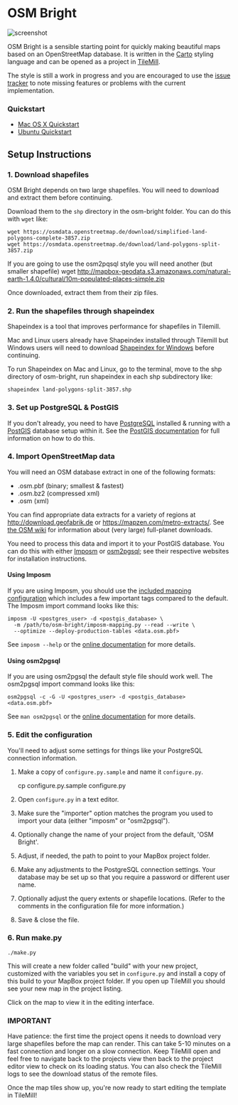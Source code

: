 OSM Bright
==========

![screenshot](https://raw.github.com/mapbox/osm-bright/master/preview.png)

OSM Bright is a sensible starting point for quickly making beautiful maps based
on an OpenStreetMap database. It is written in the [Carto][] styling language
and can be opened as a project in [TileMill][].

The style is still a work in progress and you are encouraged to use the
[issue tracker][] to note missing features or problems with the current
implementation. 

[Carto]: http://github.com/mapbox/carto/
[TileMill]: https://www.mapbox.com/tilemill/
[issue tracker]: http://github.com/mapbox/osm-bright/issues/

### Quickstart

* [Mac OS X Quickstart](https://www.mapbox.com/tilemill/docs/guides/osm-bright-mac-quickstart/)
* [Ubuntu Quickstart](https://www.mapbox.com/tilemill/docs/guides/osm-bright-ubuntu-quickstart/)

Setup Instructions
------------------

### 1. Download shapefiles

OSM Bright depends on two large shapefiles. You will need to download and extract them before continuing. 

Download them to the `shp` directory in the osm-bright folder. You can do this with `wget` like:

    wget https://osmdata.openstreetmap.de/download/simplified-land-polygons-complete-3857.zip
    wget https://osmdata.openstreetmap.de/download/land-polygons-split-3857.zip

If you are going to use the osm2pqsql style you will need another (but smaller shapefile)
    wget http://mapbox-geodata.s3.amazonaws.com/natural-earth-1.4.0/cultural/10m-populated-places-simple.zip

Once downloaded, extract them from their zip files. 

### 2. Run the shapefiles through shapeindex

Shapeindex is a tool that improves performance for shapefiles in Tilemill. 

Mac and Linux users already have Shapeindex installed through Tilemill but Windows users will need to download [Shapeindex for Windows][] before continuing. 

To run Shapeindex on Mac and Linux, go to the terminal, move to the shp directory of osm-bright, run shapeindex in each shp subdirectory like: 

    shapeindex land-polygons-split-3857.shp

[Shapeindex for Windows]: http://mapnik.s3.amazonaws.com/dist/archive/shapeindex-2.2.0-win-x86_32.zip

### 3. Set up PostgreSQL & PostGIS ###

If you don't already, you need to have [PostgreSQL][] installed & running with
a [PostGIS][] database setup within it. See the [PostGIS documentation][1] for
full information on how to do this.

[PostgreSQL]: http://postgresql.org/
[PostGIS]: http://postgis.refractions.net/
[1]: http://postgis.net/documentation

### 4. Import OpenStreetMap data ###

You will need an OSM database extract in one of the following formats:

- .osm.pbf (binary; smallest & fastest)
- .osm.bz2 (compressed xml)
- .osm (xml)

You can find appropriate data extracts for a variety of regions at
<http://download.geofabrik.de> or <https://mapzen.com/metro-extracts/>. See
[the OSM wiki][2] for information about (very large) full-planet downloads.

You need to process this data and import it to your PostGIS database. You can
do this with either [Imposm][] or [osm2pgsql][]; see their respective websites
for installation instructions.

#### Using Imposm

If you are using Imposm, you should use the [included mapping configuration][4]
which includes a few important tags compared to the default. The Imposm import 
command looks like this:

    imposm -U <postgres_user> -d <postgis_database> \
      -m /path/to/osm-bright/imposm-mapping.py --read --write \
      --optimize --deploy-production-tables <data.osm.pbf>

See `imposm --help` or the [online documentation][3] for more details.

#### Using osm2pgsql

If you are using osm2pgsql the default style file should work well. The 
osm2pgsql import command looks like this:

    osm2pgsql -c -G -U <postgres_user> -d <postgis_database> <data.osm.pbf>

See `man osm2pgsql` or the [online documentation][5] for more details.

[2]: http://wiki.openstreetmap.org/wiki/Planet
[Imposm]: http://imposm.org/
[3]: http://imposm.org/
[4]: https://github.com/mapbox/osm-bright/blob/master/imposm-mapping.py
[osm2pgsql]: http://wiki.openstreetmap.org/wiki/Osm2pgsql
[5]: http://wiki.openstreetmap.org/wiki/Osm2pgsql

### 5. Edit the configuration ###

You'll need to adjust some settings for things like your PostgreSQL connection
information.

1. Make a copy of `configure.py.sample` and name it `configure.py`.

    cp configure.py.sample configure.py

2. Open `configure.py` in a text editor.
3. Make sure the "importer" option matches the program you used to import your 
   data (either "imposm" or "osm2pgsql").
4. Optionally change the name of your project from the default, 'OSM Bright'.
5. Adjust, if needed, the path to point to your MapBox project folder.
6. Make any adjustments to the PostgreSQL connection settings. Your database
   may be set up so that you require a password or different user name.
7. Optionally adjust the query extents or shapefile locations. (Refer to the 
   comments in the configuration file for more information.)
8. Save & close the file.

### 6. Run make.py ###

    ./make.py

This will create a new folder called "build" with your new project, customized
with the variables you set in `configure.py` and install a copy of this build
to your MapBox project folder. If you open up TileMill you should see your new
map in the project listing.

Click on the map to view it in the editing interface.

### IMPORTANT

Have patience: the first time the project opens it needs to download very large
shapefiles before the map can render. This can take 5-10 minutes on a fast
connection and longer on a slow connection. Keep TileMill open and feel free to
navigate back to the projects view then back to the project editor view to check
on its loading status. You can also check the TileMill logs to see the download
status of the remote files.

Once the map tiles show up, you're now ready to start editing the template in TileMill!
